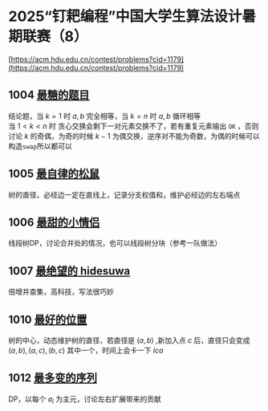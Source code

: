 # 2025“钉耙编程”中国大学生算法设计暑期联赛（8）

[https://acm.hdu.edu.cn/contest/problems?cid=1179](https://acm.hdu.edu.cn/contest/problems?cid=1179)

## 1004	[最糖的题目](https://acm.hdu.edu.cn/contest/problem?cid=1179&pid=1004)
结论题，当 $k=1$ 时 $a,b$ 完全相等，当 $k=n$ 时 $a,b$ 循环相等\
当 $1<k<n$ 时 贪心交换会剩下一对元素交换不了，若有重复元素输出 `OK` ，否则讨论 $k$ 的奇偶，为奇的时候 $k-1$ 为偶交换，逆序对不能为奇数，为偶的时候可以构造`swap`所以都可以

## 1005 [最自律的松鼠](https://acm.hdu.edu.cn/contest/problem?cid=1179&pid=1005)
树的直径，必经边一定在直线上，记录分支权值和，维护必经边的左右端点

## 1006 [最甜的小情侣](https://acm.hdu.edu.cn/contest/problem?cid=1179&pid=1006)
线段树DP，讨论合并处的情况，也可以线段树分块（参考一队做法）

## 1007 [最绝望的 hidesuwa](https://acm.hdu.edu.cn/contest/problem?cid=1179&pid=1007)
倍增并查集，高科技，写法很巧妙

## 1010 [最好的位置](https://acm.hdu.edu.cn/contest/problem?cid=1179&pid=1010)
树的中心，动态维护树的直径，若直径是 $(a,b)$ ,新加入点 $c$ 后，直径只会变成 $(a,b),(a,c),(b,c)$ 其中一个，时间上会卡一下 $lca$

## 1012 [最多变的序列](https://acm.hdu.edu.cn/contest/problem?cid=1179&pid=1012)
DP，以每个 $a_i$ 为主元，讨论左右扩展带来的贡献